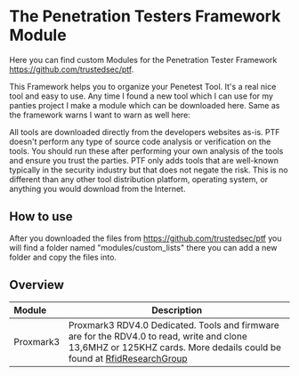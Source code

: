# The Penetration Testers Framework Module
Here you can find custom Modules for the Penetration Tester Framework https://github.com/trustedsec/ptf.

This Framework helps you to organize your Penetest Tool. It's a real nice tool and easy to use. Any time I found a new tool which I can use for my panties project I make a module which can be downloaded here. Same as the framework warns I want to warn as well here:

All tools are downloaded directly from the developers websites as-is.  PTF doesn't perform any type of source code analysis or verification on the tools. You should run these after performing your own analysis of the tools and ensure you trust the parties. PTF only adds tools that are well-known typically in the security industry but that does not negate the risk. This is no different than any other tool distribution platform, operating system, or anything you would download from the Internet.

## How to use
After you downloaded the files from https://github.com/trustedsec/ptf you will find a folder named "modules/custom_lists" there you can add a new folder and copy the files into.

## Overview ##
| Module        | Description   |
|:-------------|-------------|
|Proxmark3      |Proxmark3 RDV4.0 Dedicated. Tools and firmware are for the RDV4.0 to read, write and clone 13,6MHZ or 125KHZ cards. More dedails could be found at [RfidResearchGroup](https://github.com/RfidResearchGroup/proxmark3)|
